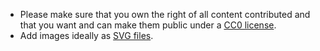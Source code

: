 - Please make sure that you own the right of all content contributed
  and that you want and can make them public under a [CC0
  license](https://creativecommons.org/share-your-work/public-domain/cc0/).
- Add images ideally as [SVG
  files](https://en.wikipedia.org/wiki/Scalable_Vector_Graphics).
